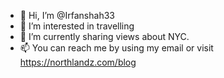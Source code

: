 - 👋 Hi, I’m @Irfanshah33
- 👀 I’m interested in travelling
- 🌱 I’m currently sharing views about NYC.
- 📫 You can reach me by using my email or visit https://northlandz.com/blog
<!---
Irfanshah33/Irfanshah33 is a ✨ special ✨ repository because its `README.md` (this file) appears on your GitHub profile.
You can click the Preview link to take a look at your changes.
--->
